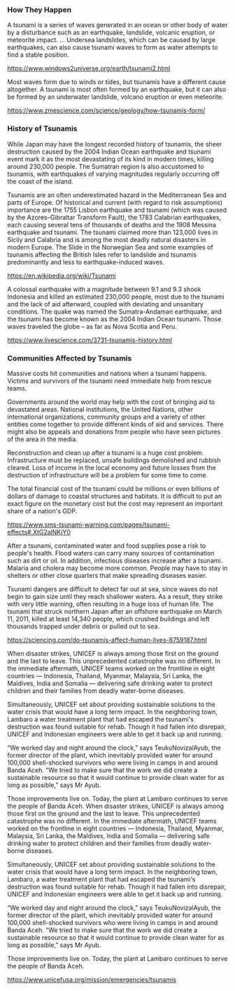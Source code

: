 ### How They Happen
A tsunami is a series of waves generated in an ocean or other body of water by a disturbance such as an earthquake, landslide, volcanic eruption, or meteorite impact. ... Undersea landslides, which can be caused by large earthquakes, can also cause tsunami waves to form as water attempts to find a stable position.

https://www.windows2universe.org/earth/tsunami2.html

Most waves form due to winds or tides, but tsunamis have a different cause altogether. A tsunami is most often formed by an earthquake, but it can also be formed by an underwater landslide, volcano eruption or even meteorite.

https://www.zmescience.com/science/geology/how-tsunamis-form/

### History of Tsunamis
While Japan may have the longest recorded history of tsunamis, the sheer destruction caused by the 2004 Indian Ocean earthquake and tsunami event mark it as the most devastating of its kind in modern times, killing around 230,000 people. The Sumatran region is also accustomed to tsunamis, with earthquakes of varying magnitudes regularly occurring off the coast of the island.

Tsunamis are an often underestimated hazard in the Mediterranean Sea and parts of Europe. Of historical and current (with regard to risk assumptions) importance are the 1755 Lisbon earthquake and tsunami (which was caused by the Azores–Gibraltar Transform Fault), the 1783 Calabrian earthquakes, each causing several tens of thousands of deaths and the 1908 Messina earthquake and tsunami. The tsunami claimed more than 123,000 lives in Sicily and Calabria and is among the most deadly natural disasters in modern Europe. The  Slide in the Norwegian Sea and some examples of tsunamis affecting the British Isles refer to landslide and tsunamis predominantly and less to earthquake-induced waves.

https://en.wikipedia.org/wiki/Tsunami

A colossal earthquake with a magnitude between 9.1 and 9.3 shook Indonesia and killed an estimated 230,000 people, most due to the tsunami and the lack of aid afterward, coupled with deviating and unsanitary conditions. The quake was named the Sumatra-Andaman earthquake, and the tsunami has become known as the 2004 Indian Ocean tsunami. Those waves traveled the globe – as far as Nova Scotia and Peru.

https://www.livescience.com/3731-tsunamis-history.html

### Communities Affected by Tsunamis
Massive costs hit communities and nations when a tsunami happens. Victims and survivors of the tsunami need immediate help from rescue teams.

Governments around the world may help with the cost of bringing aid to devastated areas. National institutions, the United Nations, other international organizations, community groups  and a variety of other entities come together to provide different kinds of aid and services. There might also be appeals and donations from people who have seen pictures of the area in the media.

Reconstruction and clean up after a tsunami is a huge cost problem. Infrastructure must be replaced, unsafe buildings demolished and rubbish cleared. Loss of income in the local economy and future losses from the destruction of infrastructure will be a problem for some time to come.

The total financial cost of the tsunami could be millions or even billions of dollars of damage to coastal structures and habitats. It is difficult to put an exact figure on the monetary cost but the cost may represent an important share of a nation's GDP.

https://www.sms-tsunami-warning.com/pages/tsunami-effects#.XtG2alNKjY0

After a tsunami, contaminated water and food supplies pose a risk to people's health. Flood waters can carry many sources of contamination such as dirt or oil. In addition, infectious diseases increase after a tsunami. Malaria and cholera may become more common. People may have to stay in shelters or other close quarters that make spreading diseases easier.

Tsunami dangers are difficult to detect far out at sea, since waves do not begin to gain size until they reach shallower waters. As a result, they strike with very little warning, often resulting in a huge loss of human life. The tsunami that struck northern Japan after an offshore earthquake on March 11, 2011, killed at least 14,340 people, which crushed buildings and left thousands trapped under debris or pulled out to sea.

https://sciencing.com/do-tsunamis-affect-human-lives-8759187.html

When disaster strikes, UNICEF is always among those first on the ground and the last to leave. This unprecedented catastrophe was no different. In the immediate aftermath, UNICEF teams worked on the frontline in eight countries — Indonesia, Thailand, Myanmar, Malaysia, Sri Lanka, the Maldives, India and Somalia — delivering safe drinking water to protect children and their families from deadly water-borne diseases. 

Simultaneously, UNICEF set about providing sustainable solutions to the water crisis that would have a long term impact. In the neighboring town, Lambaro a water treatment plant that had escaped the tsunami's destruction was found suitable for rehab. Though it had fallen into disrepair, UNICEF and Indonesian engineers were able to get it back up and running. 

“We worked day and night around the clock,” says TeukuNovizalAyub, the former director of the plant, which inevitably provided water for around 100,000 shell-shocked survivors who were living in camps in and around Banda Aceh. “We tried to make sure that the work we did create a sustainable resource so that it would continue to provide clean water for as long as possible,” says Mr Ayub.

Those improvements live on. Today, the plant at Lambaro continues to serve the people of Banda Aceh. When disaster strikes, UNICEF is always among those first on the ground and the last to leave. This unprecedented catastrophe was no different. In the immediate aftermath, UNICEF teams worked on the frontline in eight countries — Indonesia, Thailand, Myanmar, Malaysia, Sri Lanka, the Maldives, India and Somalia — delivering safe drinking water to protect children and their families from deadly water-borne diseases. 

Simultaneously, UNICEF set about providing sustainable solutions to the water crisis that would have a long term impact. In the neighboring town, Lambaro, a water treatment plant that had escaped the tsunami's destruction was found suitable for rehab. Though it had fallen into disrepair, UNICEF and Indonesian engineers were able to get it back up and running. 

“We worked day and night around the clock,” says TeukuNovizalAyub, the former director of the plant, which inevitably provided water for around 100,000 shell-shocked survivors who were living in camps in and around Banda Aceh. “We tried to make sure that the work we did create a sustainable resource so that it would continue to provide clean water for as long as possible,” says Mr Ayub.

Those improvements live on. Today, the plant at Lambaro continues to serve the people of Banda Aceh. 

https://www.unicefusa.org/mission/emergencies/tsunamis